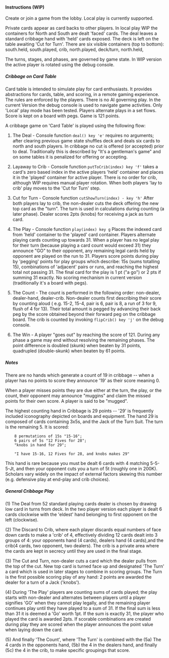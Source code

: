#### Instructions (WIP)

Create or join a game from the lobby. Local play is currently supported.

Private cards appear as card backs to other players. In local play WIP the containers for North and South are dealt 'faced' cards.  The deal leaves a standard cribbage hand with 'held' cards exposed.  The deck is left on the table awaiting 'Cut for Turn'. There are six visible containers (top to bottom): south.held, south.played, crib, north.played, deck/turn, north.held,

The turns, stages, and phases, are governed by game state. In WIP version the active player is rotated using the debug console.



##### Cribbage on Card Table
Card table is intended to simulate play for card enthusiasts. It provides abstractions for cards, table, and scoring, in a remote gaming experience.  The rules are enforced by the players.  There is no AI governing play.  In the current Version the debug console is used to navigate game activities. Only 'Local' play mode has been tested. Players alternate plays in a set flows. Score is kept on a board with pegs. Game is 121 points.

A cribbage game on 'Card Table' is played using the following flow:

1. The Deal - Console function ```deal() key 'e'``` requires no arguments; after clearing previous game state shuffles deck and deals six cards to north and south players. In cribbage no cut is offered (or accepted) prior to deal. Traditionally this is described by "It's a gentleman's game" and on some tables it is penalized for offering or accepting.

2. Layaway to Crib - Console function ```putToCrib(index) key 'f'``` takes a card's zero based index in the active players 'held' container and places it in the 'played' container for active player. There is no order for crib, although WIP requires manual player rotation. When both players 'lay to crib' play moves to the 'Cut for Turn' step.

3. Cut for Turn - Console function ```cutShowTurn(index) - key 'h'``` After both players lay to crib, the non-dealer cuts the deck offering the new top card as the "turn". The turn is used in calculations during counting (a later phase).  Dealer scores 2pts (knobs) for receiving a jack as turn card.

4. The Play - Console function ```play(index) key g``` Places the indexed card from 'held' container to the 'played' card container. Players alternate playing cards counting up towards 31.  When a player has no legal play for their turn (because playing a card count would exceed 31) they announce "GO" to their opponent, any remaining legal cards held by opponent are played on the run to 31. Players score points during play by 'pegging' points for play groups which describe: 15s (sums totalling 15), combinations of 
'adjacent' pairs or runs, and reaching the highest total not passing 31.  The final card for the play is 1 pt ("a go") or 2 pts if summing 31 exactly. No scoring mechanism in current version (traditionally it's a board with pegs).

5. The Count - The count is performed in the following order: non-dealer, dealer-hand, dealer-crib. Non-dealer counts first describing their score by counting aloud ( e.g. 15-2, 15-4, pair is 6, pair is 8, a run of 3 for 9, flush of 4 for 13).  Their total amount is pegged by advancing their back peg by the score obtained beyond their forward peg on the cribbage board.  The crib is counted by invoking ```flipCrib() key 'j'``` on the debug console.

6. The Win - A player "goes out" by reaching the score of 121. During any phase a game may end without resolving the remaining phases.  The point difference is doubled (skunk) when beaten by 31 points, quadrupled (double-skunk) when beaten by 61 points.

##### Notes

There are no hands which generate a count of 19 in cribbage -- when a player has no points to score they announce '19' as their score meaning 0. 

When a player misses points they are due either at the turn, the play, or the count, their opponent may announce "muggins" and claim the missed points for their own score. A player is said to be "mugged".  

The highest counting hand in Cribbage is 29 points -- '29' is frequently included iconography depicted on boards and equipment. The hand 29 is composed of cards containing 3x5s, and the Jack of the Turn Suit. The turn is the remaining 5. It is scored:

        8 permutations of 15s "15-16";
        6 pairs of 5s "12 Fives for 28";
        "knobs in hand for 29";

        "I have 15-16, 12 Fives for 28, and knobs makes 29"

This hand is rare because you must be dealt 6 cards with 4 matching 5-5-5-Jt, and then your opponent cuts you a turn of 5t (roughly one in 200K). Scholars vary widely on the impact of external factors skewing this number (e.g. defensive play at end-play and crib choices).

##### General Cribbage Play

(1) The Deal from 52 standard playing cards dealer is chosen by drawing low card in turns from deck. In the two player version each player is dealt 6 cards clockwise with the 'eldest' hand belonging to first opponent on the left (clockwise). 

(2) The Discard to Crib, where each player discards equal numbers of face down cards to make a 'crib' of 4, effectively dividing 12 cards dealt into 3 groups of 4: your opponents hand (4 cards), dealers hand (4 cards),and the crib(4 cards, two opponent, two dealers). The crib is a private area where the cards are kept in secrecy until they are used in the final stage.  

(3) The Cut and Turn, non-dealer cuts a card which the dealer pulls from the top of the cut.  New top card is turned face up and designated 'The Turn' a card which is used in later stages to combine in scoring groups. The Turn is the first possible scoring play of any hand: 2 points are awarded the dealer for a turn of a Jack ('knobs'). 

(4) During 'The Play' players are counting sums of cards played; the play starts with non-dealer and alternates between players until a player signifies 'GO' when they cannot play legally, and the remaining player continues play until they have played to a sum of 31. If the final sum is less than 31 it is deemed a 'Go' worth 1pt.  If the sum is exactly 31, the player who played the card is awarded 2pts. If scorable combinations are created during play they are scored when the player announces the point value when laying down the card.

(5) And finally 'The Count', where 'The Turn' is combined with the (5a) The 4 cards in the opponents hand, (5b) the 4 in the dealers hand, and finally (5c) the 4 in the crib, to make specific groupings that score.


